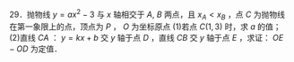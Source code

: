 29．抛物线 $y = a x ^ { 2 } - 3$ 与 $x$ 轴相交于 $A , \ B$ 两点，且 $x _ { \scriptscriptstyle A } < x _ { \scriptscriptstyle B }$ ，点 $C$ 为抛物线在第一象限上的点，顶点为 $P$ ， $O$ 为坐标原点
(1)若点 $C \left( 1 , 3 \right)$ 时，求 $a$ 的值； (2)直线 $C A$ ： $y = k x + b$ 交 $y$ 轴于点 $D$ ，直线 $C B$ 交 $y$ 轴于点 $E$ ，求证： $O E - O D$ 为定值．
